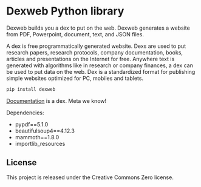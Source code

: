 # Dexweb Python library

Dexweb builds you a dex to put on the web. Dexweb generates a website from PDF, Powerpoint, document, text, and JSON files.

A dex is free programmatically generated website. Dexs are used to put research papers, research protocols, company documentation, books, articles and presentations on the Internet for free. Anywhere text is generated with algorithms like in research or company finances, a dex can be used to put data on the web. Dex is a standardized format for publishing simple websites optimized for PC, mobiles and tablets.

```bash
pip install dexweb
```

[Documentation](https://matrixdex.github.io/dexweb) is a dex. Meta we know!



Dependencies:

- pypdf==5.1.0
- beautifulsoup4==4.12.3
- mammoth==1.8.0
- importlib_resources




## License


This project is released under the Creative Commons Zero license.

